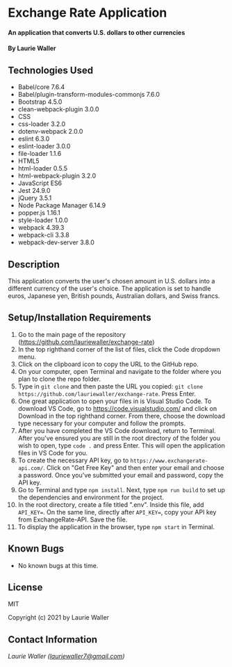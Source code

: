# Exchange Rate Application

#### An application that converts U.S. dollars to other currencies

#### By **Laurie Waller**

## Technologies Used

* Babel/core 7.6.4
* Babel/plugin-transform-modules-commonjs 7.6.0
* Bootstrap 4.5.0
* clean-webpack-plugin 3.0.0
* CSS
* css-loader 3.2.0
* dotenv-webpack 2.0.0
* eslint 6.3.0
* eslint-loader 3.0.0
* file-loader 1.1.6
* HTML5
* html-loader 0.5.5
* html-webpack-plugin 3.2.0
* JavaScript ES6
* Jest 24.9.0
* jQuery 3.5.1
* Node Package Manager 6.14.9
* popper.js 1.16.1
* style-loader 1.0.0
* webpack 4.39.3
* webpack-cli 3.3.8
* webpack-dev-server 3.8.0

## Description
This application converts the user's chosen amount in U.S. dollars into a different currency of the user's choice. The application is set to handle euros, Japanese yen, British pounds, Australian dollars, and Swiss francs.

## Setup/Installation Requirements

  1. Go to the main page of the repository (https://github.com/lauriewaller/exchange-rate)
  2. In the top righthand corner of the list of files, click the Code dropdown menu.
  3. Click on the clipboard icon to copy the URL to the GitHub repo.
  4. On your computer, open Terminal and navigate to the folder where you plan to clone the repo folder.
  5. Type in `git clone` and then paste the URL you copied:
      `git clone https://github.com/lauriewaller/exchange-rate`. Press Enter.
  6. One great application to open your files in is Visual Studio Code. To download VS Code, go to https://code.visualstudio.com/ and click on Download in the top righthand corner. From there, choose the download type necessary for your computer and follow the prompts.
  7. After you have completed the VS Code download, return to Terminal. After you've ensured you are still in the root directory of the folder you wish to open, type `code .` and press Enter. This will open the application files in VS Code for you.
  8. To create the necessary API key, go to `https://www.exchangerate-api.com/`. Click on "Get Free Key" and then enter your email and choose a password. Once you've submitted your email and password, copy the API key.
  9. Go to Terminal and type `npm install`. Next, type `npm run build` to set up the dependencies and environment for the project. 
  10. In the root directory, create a file titled ".env". Inside this file, add `API_KEY=`. On the same line, directly after `API_KEY=`, copy your API key from ExchangeRate-API. Save the file.
  11. To display the application in the browser, type `npm start` in Terminal.

## Known Bugs

* No known bugs at this time.

## License

MIT

Copyright (c) 2021 by Laurie Waller

## Contact Information

_Laurie Waller (lauriewaller7@gmail.com)_